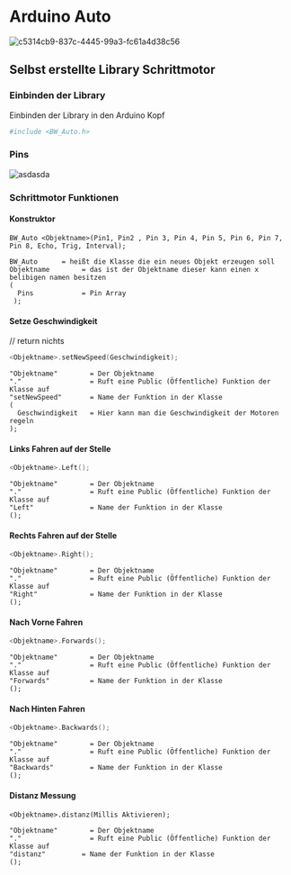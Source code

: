 # Arduino Auto

![c5314cb9-837c-4445-99a3-fc61a4d38c56](https://cloud.githubusercontent.com/assets/21289932/25248952/6044145a-2610-11e7-8672-9535b41763db.jpg)


## Selbst erstellte Library Schrittmotor

### Einbinden der Library
Einbinden der Library in den Arduino Kopf
```sh
#include <BW_Auto.h>
```
### Pins
![asdasda](https://cloud.githubusercontent.com/assets/21289932/25554752/a09e3e92-2cd5-11e7-95a4-f4760356b15b.png)

### Schrittmotor Funktionen

#### Konstruktor 

 ```Arduino
BW_Auto <Objektname>(Pin1, Pin2 , Pin 3, Pin 4, Pin 5, Pin 6, Pin 7, Pin 8, Echo, Trig, Interval);
```
`````
BW_Auto      = heißt die Klasse die ein neues Objekt erzeugen soll
Objektname        = das ist der Objektname dieser kann einen x belibigen namen besitzen
(
  Pins            = Pin Array
 );
`````
 #### Setze Geschwindigkeit
 // return nichts
```c++
<Objektname>.setNewSpeed(Geschwindigkeit);
```
`````
"Objektname"        = Der Objektname
"."                 = Ruft eine Public (Öffentliche) Funktion der Klasse auf
"setNewSpeed"       = Name der Funktion in der Klasse
(
  Geschwindigkeit   = Hier kann man die Geschwindigkeit der Motoren regeln
);
`````

#### Links Fahren auf der Stelle
```c++
<Objektname>.Left();
```
`````
"Objektname"        = Der Objektname
"."                 = Ruft eine Public (Öffentliche) Funktion der Klasse auf
"Left"              = Name der Funktion in der Klasse
();
`````
#### Rechts Fahren auf der Stelle
 
```c++
<Objektname>.Right();
```
`````
"Objektname"        = Der Objektname
"."                 = Ruft eine Public (Öffentliche) Funktion der Klasse auf
"Right"             = Name der Funktion in der Klasse
();
`````
#### Nach Vorne Fahren
 
```c++
<Objektname>.Forwards();
```
`````
"Objektname"        = Der Objektname
"."                 = Ruft eine Public (Öffentliche) Funktion der Klasse auf
"Forwards"          = Name der Funktion in der Klasse
();
`````
#### Nach Hinten Fahren
 
```c++
<Objektname>.Backwards();
```
`````
"Objektname"        = Der Objektname
"."                 = Ruft eine Public (Öffentliche) Funktion der Klasse auf
"Backwards"         = Name der Funktion in der Klasse
();
`````
#### Distanz Messung
 ```Arduino
<Objektname>.distanz(Millis Aktivieren);
```
`````
"Objektname"        = Der Objektname
"."                 = Ruft eine Public (Öffentliche) Funktion der Klasse auf
"distanz"         = Name der Funktion in der Klasse
();
`````
